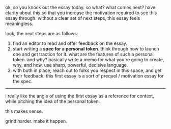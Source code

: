 ok, so you knock out the essay today. so what? what comes next? have clarity about this so that you increase the motivation required to see this essay through. without a clear set of next steps, this essay feels meaningless.

look, the next steps are as follows:
1. find an editor to read and offer feedback on the essay.
2. start writing a **spec for a personal token**. think through how to launch one and get traction for it. what are the features of such a personal token. and why? basically write a memo for what you're going to create, why, and how. use sharp, powerful, decisive language.
3. with both in place, reach out to folks you respect in this space, and get their feedback. this first essay is a sort of prequel / motivation essay for the spec.

---

i really like the angle of using the first essay as a reference for context, while pitching the idea of the personal token.

this makes sense.

grind harder. make it happen.